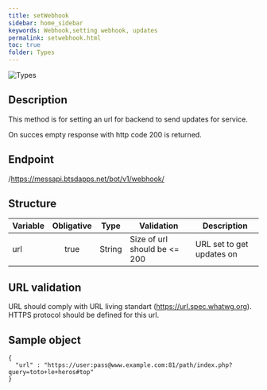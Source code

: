 ```yaml
---
title: setWebhook
sidebar: home_sidebar
keywords: Webhook,setting webhook, updates
permalink: setwebhook.html
toc: true
folder: Types
---
```


![Types](images/SetWebhook.png "setWebhook")

## Description

<p> This method is for setting an url for backend to send updates for service. 
</p>
<p> On succes empty response with http code 200 is returned.
</p>

## Endpoint

/https://messapi.btsdapps.net/bot/v1/webhook/

## Structure

| Variable  | Obligative  | Type| Validation| Description
|---|:---:|---|---|---|
| url | true | String | Size of url should be <= 200 |URL set to get updates on |

## URL validation

URL should comply with URL living standart (https://url.spec.whatwg.org).
HTTPS protocol should be defined for this url.

## Sample object

```
{
  "url" : "https://user:pass@www.example.com:81/path/index.php?query=toto+le+heros#top"
}
```
